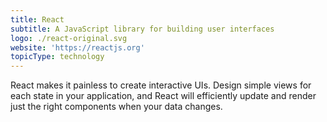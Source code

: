 ```yaml
---
title: React
subtitle: A JavaScript library for building user interfaces
logo: ./react-original.svg
website: 'https://reactjs.org'
topicType: technology
---
```


React makes it painless to create interactive UIs. Design simple views for
each state in your application, and React will efficiently update and
render just the right components when your data changes.

